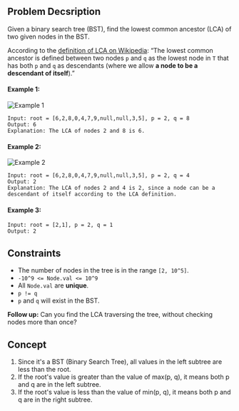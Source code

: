 ## Problem Decsription

Given a binary search tree (BST), find the lowest common ancestor (LCA) of two given nodes in the BST.

According to the [definition of LCA on Wikipedia](https://en.wikipedia.org/wiki/Lowest_common_ancestor): “The lowest common ancestor is defined between two nodes `p` and `q` as the lowest node in `T` that has both `p` and `q` as descendants (where we allow **a node to be a descendant of itself**).”

#### Example 1:

![Example 1](https://assets.leetcode.com/uploads/2018/12/14/binarysearchtree_improved.png)
```plaintext
Input: root = [6,2,8,0,4,7,9,null,null,3,5], p = 2, q = 8
Output: 6
Explanation: The LCA of nodes 2 and 8 is 6.
```

#### Example 2:

![Example 2](https://assets.leetcode.com/uploads/2018/12/14/binarysearchtree_improved.png)
```plaintext
Input: root = [6,2,8,0,4,7,9,null,null,3,5], p = 2, q = 4
Output: 2
Explanation: The LCA of nodes 2 and 4 is 2, since a node can be a descendant of itself according to the LCA definition.
```

#### Example 3:
```plaintext
Input: root = [2,1], p = 2, q = 1
Output: 2
```

## Constraints

- The number of nodes in the tree is in the range `[2, 10^5]`.
- `-10^9 <= Node.val <= 10^9`
- All `Node.val` are **unique**.
- `p != q`
- `p` and `q` will exist in the BST.

**Follow up:** Can you find the LCA traversing the tree, without checking nodes more than once?

## Concept
1. Since it's a BST (Binary Search Tree), all values in the left subtree are less than the root.
2. If the root's value is greater than the value of max(p, q), it means both p and q are in the left subtree.
3. If the root's value is less than the value of min(p, q), it means both p and q are in the right subtree.

